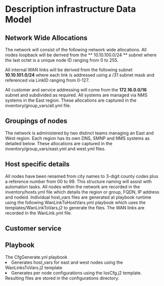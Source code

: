 <H1>	Description infrastructure Data Model </H1>

<H2> Network Wide Allocations </H2>
The network will consist of the following network wide allocations.
All nodes loopback will be derived from the ** 10.10.100.0/24 ** subnet where the last octet is a unique node ID ranging from 0 to 255.

All internal WAN links will be derived from the following subnet **10.10.101.0/24** where each link is addressed using a /31 subnet mask and referenced via LinkID ranging from 0-127. 

All customer and service addressing will come from the **172.16.0.0/16** subnet and subdivided as required. All systems are managed via NMS systems in the East region.
These allocations are captured in the inventory/group_vars/all.yml file.

<h2>Groupings of nodes</h2>
The network is administered by two distinct teams managing an East and West region. Each region has its own DNS, SMNP and NMS systems as detailed below.
These allocations are captured in the inventory/group_vars/east.yml and west.yml files.

<h2>Host specific details</h2>
All nodes have been renamed from city names to 3-digit county codes plus a reference number from 00 to 99. This structure naming will assist with automation tasks. All nodes within the network are recorded in the inventory/hosts.yml file which details the region or group, FQDN, IP address and nodeid. 
Individual host_vars files are generated at playbook runtime using the following WanLinkToHostVars.yml playbook which uses the templates/WanLinkToVars.j2 to generate the files. The WAN links are recorded in the WanLink.yml file.

<h2>Customer service</h2>


<h2>Playbook</h2>
The CfgGenerate.ynl playbook 
<li> Generates host_vars for east and west nodes using the WanLinksToVars.j2 template</li>
<li> Generates per node configurations using the IosCfg.j2 template.</li>
<l1>Resulting files are stored in the configurations directory.</l1>